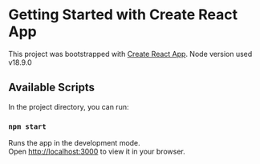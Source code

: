 # Getting Started with Create React App

This project was bootstrapped with [Create React App](https://github.com/facebook/create-react-app).
Node version used v18.9.0

## Available Scripts

In the project directory, you can run:

### `npm start`

Runs the app in the development mode.\
Open [http://localhost:3000](http://localhost:3000) to view it in your browser.
